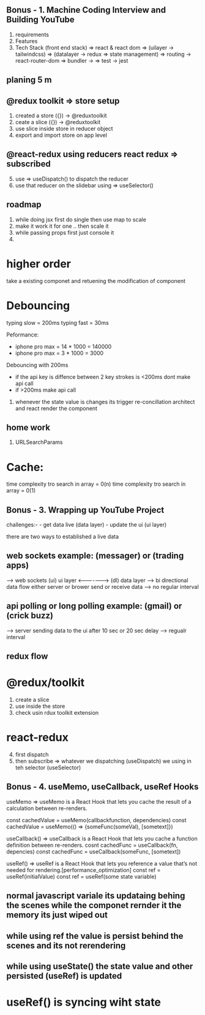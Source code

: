 ## Bonus - 1. Machine Coding Interview and Building YouTube

1. requirements
2. Features
3. Tech Stack (front end stack)
   => react & react dom
   => (uilayer -> tailwindcss)
   => (datalayer -> redux => state management)
   => routing -> react-router-dom
   => bundler ->
   => test -> jest

## planing 5 m

## @redux toolkit => store setup

1. created a store ({}) -> @reduxtoolkit
2. ceate a slice ({}) -> @reduxtoolkit
3. use slice inside store in reducer object
4. export and import store on app level

## @react-redux using reducers react redux => subscribed

5. use => useDispatch() to dispatch the reducer
6. use that reducer on the slidebar using => useSelector()

## roadmap

1. while doing jsx first do single then use map to scale
2. make it work it for one .. then scale it
3. while passing props first just console it
4.

# higher order

take a existing componet and retuening the modification of component

# Debouncing

typing slow = 200ms
typing fast = 30ms

Peformance:

- iphone pro max = 14 \* 1000 = 140000
- iphone pro max = 3 \* 1000 = 3000

Debouncing with 200ms

- if the api key is diffence between 2 key strokes is <200ms dont make api call
- if >200ms make api call

1. whenever the state value is changes its trigger re-concillation architect and react render the component

## home work

1. URLSearchParams

# Cache:

time complexity tro search in array = 0(n)
time complexity tro search in array = 0(1)

## Bonus - 3. Wrapping up YouTube Project

challenges:- - get data live (data layer) - update the ui (ui layer)

there are two ways to established a live data

## web sockets example: (messager) or (trading apps)

--> web sockets (ui) ui layer <-------> (dl) data layer
--> bi directional data flow either server or brower send or receive data
--> no regular interval

## api polling or long polling example: (gmail) or (crick buzz)

--> server sending data to the ui after 10 sec or 20 sec delay
--> regualr interval

## redux flow

# @redux/toolkit

1. create a slice
2. use inside the store
3. check usin rdux toolkit extension

# react-redux

4. first dispatch
5. then subscribe
   => whatever we dispatching (useDispatch) we using in teh selector (useSelector)

## Bonus - 4. useMemo, useCallback, useRef Hooks

useMemo => useMemo is a React Hook that lets you cache the result of a calculation between re-renders.

const cachedValue = useMemo(callbackfunction, dependencies)
const cachedValue = useMemo(() => {someFunc(someVal), [sometext]})

useCallback() => useCallback is a React Hook that lets you cache a function definition between re-renders.
cosnt cachedFunc = useCallback(fn, depencies)
const cachedFunc = useCallback(someFunc, [sometext])

useRef() => useRef is a React Hook that lets you reference a value that’s not needed for rendering.[performance_optimization]
const ref = useRef(initialValue)
const ref = useRef(some state variable)

## normal javascript variale its updataing behing the scenes while the componet rernder it the memory its just wiped out

## while using ref the value is persist behind the scenes and its not rerendering

## while using useState() the state value and other persisted (useRef) is updated

# useRef() is syncing wiht state
